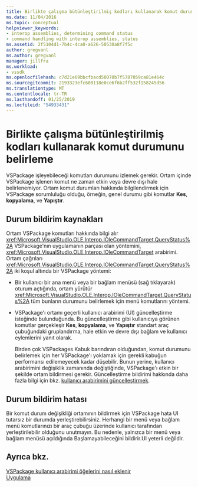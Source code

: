 ```yaml
---
title: Birlikte çalışma bütünleştirilmiş kodları kullanarak komut durumunu belirleme | Microsoft Docs
ms.date: 11/04/2016
ms.topic: conceptual
helpviewer_keywords:
- interop assemblies, determining command status
- command handling with interop assemblies, status
ms.assetid: 2f5104d1-7b4c-4ca0-a626-50530a8f7f5c
author: gregvanl
ms.author: gregvanl
manager: jillfra
ms.workload:
- vssdk
ms.openlocfilehash: c7d21e69bbcfbacd50070b7f5787059ca81e464c
ms.sourcegitcommit: 2193323efc608118e0ce6f6b2ff532f158245d56
ms.translationtype: MT
ms.contentlocale: tr-TR
ms.lasthandoff: 01/25/2019
ms.locfileid: "54933431"
---
```

# <a name="determine-command-status-by-using-interop-assemblies"></a>Birlikte çalışma bütünleştirilmiş kodları kullanarak komut durumunu belirleme
VSPackage işleyebileceği komutları durumunu izlemek gerekir. Ortam içinde VSPackage işlenen komut ne zaman etkin veya devre dışı hale belirlenemiyor. Ortam komut durumları hakkında bilgilendirmek için VSPackage sorumluluğu olduğu, örneğin, genel durumu gibi komutlar **Kes**, **kopyalama**, ve **Yapıştır**.  
  
## <a name="status-notification-sources"></a>Durum bildirim kaynakları  
 Ortam VSPackage komutları hakkında bilgi alır <xref:Microsoft.VisualStudio.OLE.Interop.IOleCommandTarget.QueryStatus%2A> VSPackage'nın uygulamanın parçası olan yöntemini, <xref:Microsoft.VisualStudio.OLE.Interop.IOleCommandTarget> arabirimi. Ortam çağrıları <xref:Microsoft.VisualStudio.OLE.Interop.IOleCommandTarget.QueryStatus%2A> iki koşul altında bir VSPackage yöntemi:  
  
- Bir kullanıcı bir ana menü veya bir bağlam menüsü (sağ tıklayarak) oturum açtığında, ortam yürütür <xref:Microsoft.VisualStudio.OLE.Interop.IOleCommandTarget.QueryStatus%2A> tüm bunların durumunu belirlemek için menü komutlarını yöntemi.  
  
- VSPackage'ı ortamı geçerli kullanıcı arabirimi (UI) güncelleştirme isteğinde bulunduğunda. Bu güncelleştirme gibi kullanıcıya görünen komutlar gerçekleşir **Kes**, **kopyalama**, ve **Yapıştır** standart araç çubuğundaki gruplandırma, hale etkin ve devre dışı bağlam ve kullanıcı eylemlerini yanıt olarak.  
  
  Birden çok VSPackages Kabuk barındıran olduğundan, komut durumunu belirlemek için her VSPackage'ı yoklamak için gerekli kabuğun performansı edilemeyecek kadar düşebilir. Bunun yerine, kullanıcı arabirimini değişiklik zamanında değiştiğinde, VSPackage'ı etkin bir şekilde ortam bildirmesi gerekir. Güncelleştirme bildirimi hakkında daha fazla bilgi için bkz. [kullanıcı arabirimini güncelleştirmek](../../extensibility/updating-the-user-interface.md).  
  
## <a name="status-notification-failure"></a>Durum bildirim hatası  
 Bir komut durum değişikliği ortamının bildirmek için VSPackage hata UI tutarsız bir durumda yerleştirebilirsiniz. Herhangi bir menü veya bağlam menü komutlarınızı bir araç çubuğu üzerinde kullanıcı tarafından yerleştirilebilir olduğunu unutmayın. Bu nedenle, yalnızca bir menü veya bağlam menüsü açıldığında Başlamayabileceğini bildirir.UI yeterli değildir.  
  
## <a name="see-also"></a>Ayrıca bkz.  
 [VSPackage kullanıcı arabirimi öğelerini nasıl eklenir](../../extensibility/internals/how-vspackages-add-user-interface-elements.md)   
 [Uygulama](../../extensibility/internals/command-implementation.md)